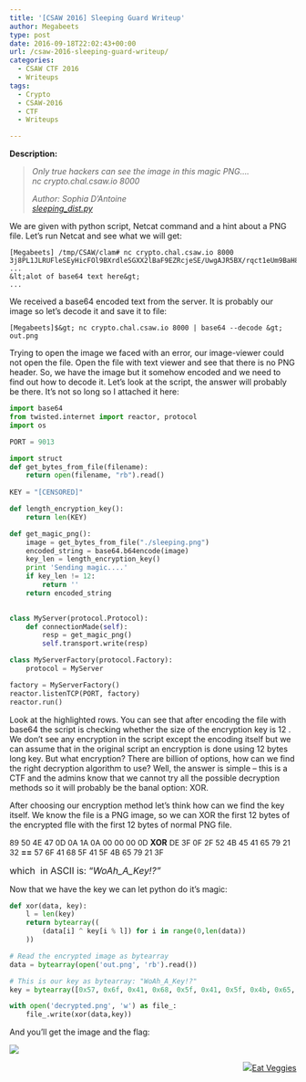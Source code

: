 ```yaml
---
title: '[CSAW 2016] Sleeping Guard Writeup'
author: Megabeets
type: post
date: 2016-09-18T22:02:43+00:00
url: /csaw-2016-sleeping-guard-writeup/
categories:
  - CSAW CTF 2016
  - Writeups
tags:
  - Crypto
  - CSAW-2016
  - CTF
  - Writeups

---
```

**Description:**

> _Only true hackers can see the image in this magic PNG&#8230;._  
>  _nc crypto.chal.csaw.io 8000_
> 
> _Author: Sophia D&#8217;Antoine_  
> _<a class="chal-file" href="https://ctf.csaw.io/static/uploads/69a76e75bc0277cb8ead3782870dee13/sleeping_dist.py" target="_blank">sleeping_dist.py</a>_

We are given with python script, Netcat command and a hint about a PNG file. Let&#8217;s run Netcat and see what we will get:

```vim
[Megabeets] /tmp/CSAW/clam# nc crypto.chal.csaw.io 8000
3j8PL1JLRUFleSEyHicFOl9BXrdleSGXX2lBaF9EZRcjeSE/UwgAJR5BX/rqct1eUm9BaH8iFxkoeSFFcW9B6NtBX7FleSG/v29BHW9BX6EFeSEFz29Bfy/d5RpZeSE/Xh8JMSxBX1kReSEtI26fDkA5X0tkIEhrDxsZJRN7PCQIV0BbOA0kRicsL0tleSE/axd7EDIxMi4RGAFHOgMvG2U5YmkEHU5
...
&lt;alot of base64 text here&gt;
...
```


We received a base64 encoded text from the server. It is probably our image so let&#8217;s decode it and save it to file:

```vim
[Megabeets]$&gt; nc crypto.chal.csaw.io 8000 | base64 --decode &gt; out.png
```


Trying to open the image we faced with an error, our image-viewer could not open the file. Open the file with text viewer and see that there is no PNG header. So, we have the image but it somehow encoded and we need to find out how to decode it. Let&#8217;s look at the script, the answer will probably be there. It&#8217;s not so long so I attached it here:

```python
import base64
from twisted.internet import reactor, protocol
import os

PORT = 9013

import struct
def get_bytes_from_file(filename):  
    return open(filename, "rb").read()  
    
KEY = "[CENSORED]"

def length_encryption_key():
    return len(KEY)

def get_magic_png():
    image = get_bytes_from_file("./sleeping.png")
    encoded_string = base64.b64encode(image)
    key_len = length_encryption_key()
    print 'Sending magic....'
    if key_len != 12:
        return ''
    return encoded_string 
    

class MyServer(protocol.Protocol):
    def connectionMade(self):
        resp = get_magic_png()
        self.transport.write(resp)

class MyServerFactory(protocol.Factory):
    protocol = MyServer

factory = MyServerFactory()
reactor.listenTCP(PORT, factory)
reactor.run()
```


Look at the highlighted rows. You can see that after encoding the file with base64 the script is checking whether the size of the encryption key is 12 . We don&#8217;t see any encryption in the script except the encoding itself but we can assume that in the original script an encryption is done using 12 bytes long key. But what encryption? There are billion of options, how can we find the right decryption algorithm to use? Well, the answer is simple &#8211; this is a CTF and the admins know that we cannot try all the possible decryption methods so it will probably be the banal option: XOR.

After choosing our encryption method let&#8217;s think how can we find the key itself. We know the file is a PNG image, so we can XOR the first 12 bytes of the encrypted flle with the first 12 bytes of normal PNG file.

<span style="font-size: 10pt;">89 50 4E 47 0D 0A 1A 0A 00 00 00 0D</span> **XOR** <span style="font-size: 10pt;">DE 3F 0F 2F 52 4B 45 41 65 79 21 32</span> **==** <span style="font-size: 10pt;">57 6F 41 68 5F 41 5F 4B 65 79 21 3F  </span>

<span style="font-size: 12pt;">which  in ASCII is: &#8220;<em>WoAh_A_Key!?&#8221;</em></span>

Now that we have the key we can let python do it&#8217;s magic:

```python
def xor(data, key):
    l = len(key)
    return bytearray((
        (data[i] ^ key[i % l]) for i in range(0,len(data))
    ))

# Read the encrypted image as bytearray
data = bytearray(open('out.png', 'rb').read())

# This is our key as bytearray: "WoAh_A_Key!?"
key = bytearray([0x57, 0x6f, 0x41, 0x68, 0x5f, 0x41, 0x5f, 0x4b, 0x65, 0x79, 0x21, 0x3f])

with open('decrypted.png', 'w') as file_:
    file_.write(xor(data,key))

```


And you&#8217;ll get the image and the flag:

<img src="../uploads/sleping_guard.png" />  


<div class="nf-post-footer">
  <p style="text-align: right">
    <a href="https://www.megabeets.net/about.html#vegan"><img src="../uploads/megabeets_inline_logo.png" />Eat Veggies</a>
  </p>
</div>